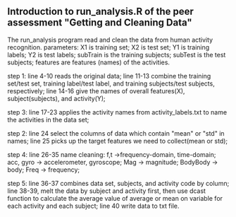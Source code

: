 ## Introduction to run_analysis.R of the peer assessment "Getting and Cleaning Data" 

The run_analysis program read and clean the data from human activity recognition.
parameters:
X1 is training set;
X2 is test set;
Y1 is training labels;
Y2 is test labels;
subTrain is the training subjects;
subTest is the test subjects;
features are features (names) of the activities.

step 1: 
line 4-10 reads the original data;
line 11-13 combine the training set/test set, training label/test label, and training subjects/test subjects, respectively;
line 14-16 give the names of overall features(X), subject(subjects), and activity(Y);

step 3:
line 17-23  applies the activity names from activity_labels.txt to name the activities in the data set;

step 2:
line 24 select the columns of data which contain "mean" or "std" in names;
line 25 picks up the target features we need to collect(mean or std);

step 4:
line 26-35 name cleaning:
f,t ->frequency-domain, time-domain;
acc, gyro -> accelerometer, gyroscope;
Mag -> magnitude;
BodyBody -> body;
Freq -> frequency;

step 5:
line 36-37 combines data set, subjects, and activity code by column;
line 38-39, melt the data by subject and activity first, then use dcast function to calculate the average value of average or mean on variable for each activity and each subject;
line 40 write data to txt file.
